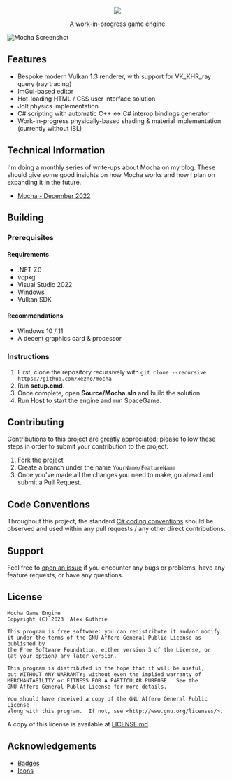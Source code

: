 <p align="center">
    <img src="https://user-images.githubusercontent.com/12881812/210671438-4d622459-fc1b-4164-ba8a-932dd2926524.png" />
    <p align="center">
        A work-in-progress game engine
    </p>
</p>

![Mocha Screenshot](https://user-images.githubusercontent.com/12881812/210655312-1e0d25a1-e4bf-49d9-943b-f88f932f7e08.png)

## Features

- Bespoke modern Vulkan 1.3 renderer, with support for VK_KHR_ray query (ray tracing)
- ImGui-based editor
- Hot-loading HTML / CSS user interface solution
- Jolt physics implementation
- C# scripting with automatic C++ <-> C# interop bindings generator
- Work-in-progress physically-based shading & material implementation (currently without IBL)

## Technical Information

I'm doing a monthly series of write-ups about Mocha on my blog. These should give some good insights on how Mocha works and how I plan on expanding it in the future.

- [Mocha - December 2022](https://blog.gu3.me/mocha/)

## Building

### Prerequisites

#### Requirements

- .NET 7.0
- vcpkg
- Visual Studio 2022
- Windows
- Vulkan SDK

#### Recommendations

- Windows 10 / 11
- A decent graphics card & processor

### Instructions

1. First, clone the repository recursively with `git clone --recursive https://github.com/xezno/mocha`
2. Run **setup.cmd**.
3. Once complete, open **Source/Mocha.sln** and build the solution.
4. Run **Host** to start the engine and run SpaceGame.

## Contributing

Contributions to this project are greatly appreciated; please follow these steps in order to submit your contribution to the project:

1. Fork the project
2. Create a branch under the name `YourName/FeatureName`
3. Once you've made all the changes you need to make, go ahead and submit a Pull Request.

## Code Conventions

Throughout this project, the standard [C# coding conventions](https://docs.microsoft.com/en-us/dotnet/csharp/programming-guide/inside-a-program/coding-conventions) should be observed and used within any pull requests / any other direct contributions.

## Support

Feel free to [open an issue](https://github.com/xezno/mocha/issues/new) if you encounter any bugs or problems, have any feature requests, or have any questions.

## License

```
Mocha Game Engine
Copyright (C) 2023  Alex Guthrie

This program is free software: you can redistribute it and/or modify
it under the terms of the GNU Affero General Public License as published by
the Free Software Foundation, either version 3 of the License, or
(at your option) any later version.

This program is distributed in the hope that it will be useful,
but WITHOUT ANY WARRANTY; without even the implied warranty of
MERCHANTABILITY or FITNESS FOR A PARTICULAR PURPOSE.  See the
GNU Affero General Public License for more details.

You should have received a copy of the GNU Affero General Public License
along with this program.  If not, see <http://www.gnu.org/licenses/>.
```

A copy of this license is available at [LICENSE.md](https://github.com/xezno/mocha/blob/master/LICENSE.md).

## Acknowledgements
* [Badges](https://shields.io)
* [Icons](https://www.flaticon.com/)
